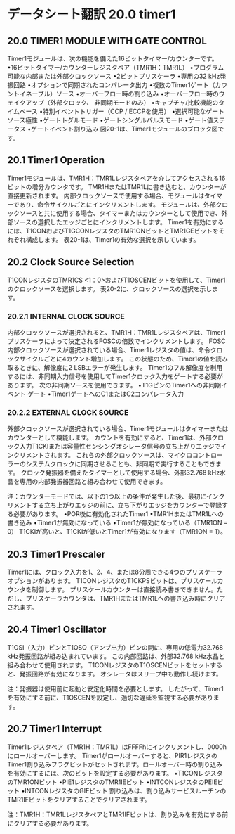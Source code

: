 # データシート翻訳 20.0 timer1

## 20.0 TIMER1 MODULE WITH GATE CONTROL

Timer1モジュールは、次の機能を備えた16ビットタイマー/カウンターです。
•16ビットタイマー/カウンターレジスタペア（TMR1H：TMR1L）
•プログラム可能な内部または外部クロックソース
•2ビットプリスケーラ
•専用の32 kHz発振回路
•オプションで同期されたコンパレータ出力
•複数のTimer1ゲート（カウントイネーブル）ソース
•オーバーフロー時の割り込み
•オーバーフロー時のウェイクアップ（外部クロック、
非同期モードのみ）
•キャプチャ/比較機能のタイムベース
•特別イベントトリガー（CCP / ECCPを使用）
•選択可能なゲートソース極性
•ゲートトグルモード
•ゲートシングルパルスモード
•ゲート値ステータス
•ゲートイベント割り込み
図20-1は、Timer1モジュールのブロック図です。

## 20.1 Timer1 Operation

Timer1モジュールは、TMR1H：TMR1Lレジスタペアを介してアクセスされる16ビットの増分カウンタです。
 TMR1HまたはTMR1Lに書き込むと、カウンターが直接更新されます。
 内部クロックソースで使用する場合、モジュールはタイマーであり、命令サイクルごとにインクリメントします。
 モジュールは、外部クロックソースと共に使用する場合、タイマーまたはカウンターとして使用でき、外部ソースの選択したエッジごとにインクリメントします。
 Timer1を有効にするには、T1CONおよびT1GCONレジスタのTMR1ONビットとTMR1GEビットをそれぞれ構成します。
 表20-1は、Timer1の有効な選択を示しています。

## 20.2 Clock Source Selection

T1CONレジスタのTMR1CS <1：0>およびT1OSCENビットを使用して、Timer1のクロックソースを選択します。
 表20-2に、クロックソースの選択を示します。

### 20.2.1 INTERNAL CLOCK SOURCE

内部クロックソースが選択されると、TMR1H：TMR1Lレジスタペアは、Timer1プリスケーラによって決定されるFOSCの倍数でインクリメントします。
 FOSC内部クロックソースが選択されている場合、Timer1レジスタの値は、命令クロックサイクルごとに4カウント増加します。
 この状態のため、Timer1の値を読み取るときに、解像度に2 LSBエラーが発生します。
 Timer1のフル解像度を利用するには、非同期入力信号を使用してTimer1クロック入力をゲートする必要があります。
 次の非同期ソースを使用できます。
•T1GピンのTimer1への非同期イベント
ゲート
•Timer1ゲートへのC1またはC2コンパレータ入力

### 20.2.2 EXTERNAL CLOCK SOURCE

外部クロックソースが選択されている場合、Timer1モジュールはタイマーまたはカウンターとして機能します。
 カウントを有効にすると、Timer1は、外部クロック入力T1CKIまたは容量性センシングオシレータ信号の立ち上がりエッジでインクリメントされます。
 これらの外部クロックソースは、マイクロコントローラーのシステムクロックに同期させることも、非同期で実行することもできます。
 クロック発振器を備えたタイマーとして使用する場合、外部32.768 kHz水晶を専用の内部発振器回路と組み合わせて使用​​できます。


注：カウンターモードでは、以下の1つ以上の条件が発生した後、最初にインクリメントする立ち上がりエッジの前に、立ち下がりエッジをカウンターで登録する必要があります。
•POR後に有効化されたTimer1
•TMR1HまたはTMR1Lへの書き込み
•Timer1が無効になっている
•Timer1が無効になっている（TMR1ON = 0）
T1CKIが高いと、T1CKIが低いとTimer1が有効になります（TMR1ON = 1）。

## 20.3 Timer1 Prescaler

Timer1には、クロック入力を1、2、4、または8分周できる4つのプリスケーラオプションがあります。
 T1CONレジスタのT1CKPSビットは、プリスケールカウンタを制御します。
 プリスケールカウンターは直接読み書きできません。ただし、プリスケーラカウンタは、TMR1HまたはTMR1Lへの書き込み時にクリアされます。


 ## 20.4 Timer1 Oscillator

T1OSI（入力）ピンとT1OSO（アンプ出力）ピンの間に、専用の低電力32.768 kHz発振回路が組み込まれています。
 この内部回路は、外部32.768 kHz水晶と組み合わせて使用​​されます。
T1CONレジスタのT1OSCENビットをセットすると、発振回路が有効になります。
 オシレータはスリープ中も動作し続けます。

注：発振器は使用前に起動と安定化時間を必要とします。
  したがって、Timer1を有効にする前に、T1OSCENを設定し、適切な遅延を監視する必要があります。


## 20.7 Timer1 Interrupt

Timer1レジスタペア（TMR1H：TMR1L）はFFFFhにインクリメントし、0000hにロールオーバーします。 Timer1がロールオーバーすると、PIR1レジスタのTimer1割り込みフラグビットがセットされます。ロールオーバー時の割り込みを有効にするには、次のビットを設定する必要があります。
•T1CONレジスタのTMR1ONビット
•PIE1レジスタのTMR1IEビット
•INTCONレジスタのPEIEビット
•INTCONレジスタのGIEビット
割り込みは、割り込みサービスルーチンのTMR1IFビットをクリアすることでクリアされます。


注：TMR1H：TMR1LレジスタペアとTMR1IFビットは、割り込みを有効にする前にクリアする必要があります。